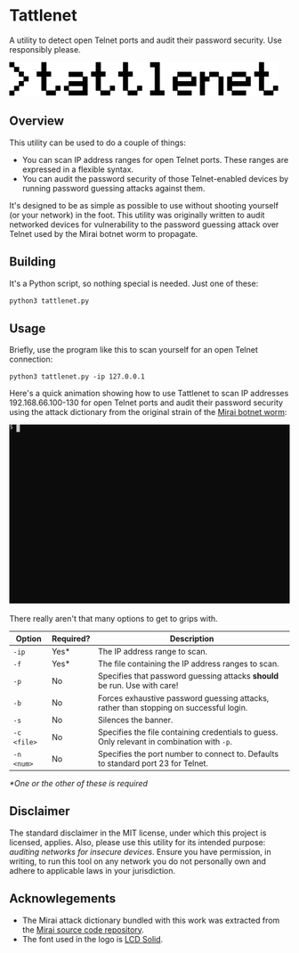 # Tattlenet
A utility to detect open Telnet ports and audit their password security. Use responsibly please.

![Logo](logo.svg)

## Overview
This utility can be used to do a couple of things:

* You can scan IP address ranges for open Telnet ports. These ranges are expressed in a flexible syntax.
* You can audit the password security of those Telnet-enabled devices by running password guessing attacks against them.

It's designed to be as simple as possible to use without shooting yourself (or your network) in the foot. This utility was originally written to audit networked devices for vulnerability to the password guessing attack over Telnet used by the Mirai botnet worm to propagate.

## Building
It's a Python script, so nothing special is needed. Just one of these:

```bash
python3 tattlenet.py
```

## Usage
Briefly, use the program like this to scan yourself for an open Telnet connection:

```
python3 tattlenet.py -ip 127.0.0.1
```

Here's a quick animation showing how to use Tattlenet to scan IP addresses 192.168.66.100-130 for open Telnet ports and audit their password security using the attack dictionary from the original strain of the [Mirai botnet worm](https://github.com/jgamblin/Mirai-Source-Code):

![Demo](demo.svg)

There really aren't that many options to get to grips with.

| Option      | Required? | Description                                                                                 |
|-------------|-----------|---------------------------------------------------------------------------------------------|
| `-ip`       | Yes*      | The IP address range to scan.                                                               |
| `-f`        | Yes*      | The file containing the IP address ranges to scan.                                          |
| `-p`        | No        | Specifies that password guessing attacks **should** be run. Use with care!                  |
| `-b`        | No        | Forces exhaustive password guessing attacks, rather than stopping on successful login.      |
| `-s`        | No        | Silences the banner.                                                                        |
| `-c <file>` | No        | Specifies the file containing credentials to guess. Only relevant in combination with `-p`. |
| `-n <num>`  | No        | Specifies the port number to connect to. Defaults to standard port 23 for Telnet.           |

_\*One or the other of these is required_

## Disclaimer
The standard disclaimer in the MIT license, under which this project is licensed, applies. Also, please use this utility
for its intended purpose: *auditing networks for insecure devices*. Ensure you have permission, in writing, to run this
tool on any network you do not personally own and adhere to applicable laws in your jurisdiction.

## Acknowlegements
* The Mirai attack dictionary bundled with this work was extracted from the [Mirai source code repository](https://github.com/jgamblin/Mirai-Source-Code).
* The font used in the logo is [LCD Solid](https://www.fontspace.com/lcd-solid-font-f11346).
